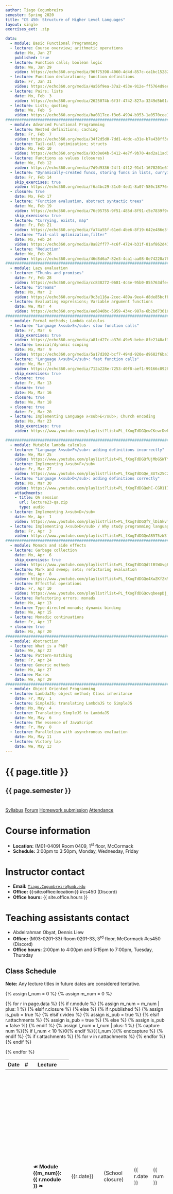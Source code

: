 ```yaml
---
author: Tiago Cogumbreiro
semester: Spring 2020
title: "CS 450: Structure of Higher Level Languages"
layout: single
exercises_ext: .zip

data:
  - module: Basic Functional Programming
  - lecture: Course overview; arithmetic operations
    date: Mo, Jan 27
    published: true
  - lecture: Function calls; boolean logic
    date: We, Jan 29
    video: https://echo360.org/media/96f75398-4060-4d4d-857c-ca1bc15282db/public
  - lecture: Function declarations; function definitions
    date: Fr, Jan 31
    video: https://echo360.org/media/4a56f9ea-37a2-453e-912e-ff5764d9eee6/public
  - lecture: Pairs; lists
    date: Mo, Feb  3
    video: https://echo360.org/media/2625074b-6f3f-4742-827a-3249d5b01ad3/public
  - lecture: Lists; quoting
    date: We, Feb  5
    video: https://echo360.org/media/ba0817ce-f3e6-4994-b953-1a0570cee1b4/public
################################################################################
  - module: Advanced Functional Programming
  - lecture: Nested definitions; caching
    date: Fr, Feb  7
    video: https://echo360.org/media/34f2d5d0-7dd1-4ddc-a31e-b7a438ff3e06/public
  - lecture: Tail-call optimization; structs
    date: Mo, Feb 10
    video: https://echo360.org/media/93c0e04b-5412-4e7f-9b70-4ad2a11ad379/public
  - lecture: Functions as values (closures)
    date: We, Feb 12
    video: https://echo360.org/media/7d9d9336-24f1-4f12-91d1-1678201e67a6/public
  - lecture: "Dynamically-created funcs, storing funcs in lists, currying"
    date: Fr, Feb 14
    skip_exercises: true
    video: https://echo360.org/media/f6a4bc29-31c0-4ed1-8a07-580c187764da/public
  - closure: true
    date: Mo, Feb 17
  - lecture: "Function evaluation, abstract syntactic trees"
    date: We, Feb 19
    video: https://echo360.org/media/76c95755-9f51-485d-8f91-c5e7839f9ed3/public
    skip_exercises: true
  - lecture: "Currying, exists, map"
    date: Fr, Feb 21
    video: https://echo360.org/media/fa74a55f-61ed-4be6-8f19-642e486e3f5e/public
  - lecture: "Tail-call optimization,filter"
    date: Mo, Feb 24
    video: https://echo360.org/media/8a82ff77-4c6f-4724-b31f-81af862d41cd/public
  - lecture: "Reduction"
    date: We, Feb 26
    video: https://echo360.org/media/46d8d6a7-82e3-4ca1-aa08-0e74220a7835/public
################################################################################
  - module: Lazy evaluation
  - lecture: "Thunks and promises"
    date: Fr, Feb 28
    video: https://echo360.org/media/cc838272-0681-4c4e-95b0-855763dfe4d1/public
  - lecture: "Streams"
    date: Mo, Mar  2
    video: https://echo360.org/media/9c3e116a-2cec-489a-9ee4-d8de85bcfbca/public
  - lecture: Evaluating expressions; Variable argument functions
    date: We, Mar  4
    video: https://echo360.org/media/ee6840bc-5959-434c-987a-6b2bd73616df/public
################################################################################
  - module: Formal methods; Lambda calculus
  - lecture: "Language λ<sub>S</sub>: slow function calls"
    date: Fr, Mar  6
    skip_exercises: true
    video: https://echo360.org/media/a81cd27c-a37d-49e5-bebe-8fe2148af332/public
  - lecture: Lexical/dynamic scoping
    date: Mo, Mar  9
    video: https://echo360.org/media/5a17d202-bcf7-494d-920e-d9682f6ba14d/public
  - lecture: "Language λ<sub>E</sub>: fast function calls"
    date: We, Mar 11
    video: https://echo360.org/media/712a228e-7253-40f8-aef1-99166c892865/public
    skip_exercises: true
  - closure: true
    date: Fr, Mar 13
  - closure: true
    date: Mo, Mar 16
  - closure: true
    date: We, Mar 18
  - closure: true
    date: Fr, Mar 20
  - lecture: Implementing Language λ<sub>E</sub>; Church encoding
    date: Mo, Mar 23
    skip_exercises: true
    video: https://www.youtube.com/playlist?list=PL_fXogTdDGQewCKcwrDwkhKoKOY8lZwPI

################################################################################
  - module: Mutable lambda calculus
  - lecture: "Language λ<sub>F</sub>: adding definitions incorrectly"
    date: We, Mar 25
    video: https://www.youtube.com/playlist?list=PL_fXogTdDGQfUjMbGSWTYi-mMTdlC1eV2
  - lecture: Implementing λ<sub>F</sub>
    date: Fr, Mar 27
    video: https://www.youtube.com/playlist?list=PL_fXogTdDGQe_8UTx25C2srKf0wjTiSbG
  - lecture: "Language λ<sub>D</sub>: adding definitions correctly"
    date: Mo, Mar 30
    video: https://www.youtube.com/playlist?list=PL_fXogTdDGQehC-CGR1I7ZB-OeIOSTSSn
    attachments:
    - title: QA session
      url: lecture23-qa.zip
      type: audio
  - lecture: Implementing λ<sub>D</sub>
    date: We, Apr  1
    video: https://www.youtube.com/playlist?list=PL_fXogTdDGQfY_lDiGkvf04svbNFS85E5
  - lecture: Implementing λ<sub>D</sub> / Why study programming languages?
    date: Fr, Apr  3
    video: https://www.youtube.com/playlist?list=PL_fXogTdDGQeAB5T5zW3fyxJC3dyqYKLj
################################################################################
  - module: Monads and side effects
  - lecture: Garbage collection
    date: Mo, Apr  6
    skip_exercises: true
    video: https://www.youtube.com/playlist?list=PL_fXogTdDGQdttBtWGvgEcEhwYwNCand4
  - lecture: Mark and sweep; sets; refactoring evaluation
    date: We, Apr  8
    video: https://www.youtube.com/playlist?list=PL_fXogTdDGQe4XwZKfZkMuaqcSLQc67M1
  - lecture: Effectful operations
    date: Fr, Apr 10
    video: https://www.youtube.com/playlist?list=PL_fXogTdDGQcvqbeepDj_FE3GF8q6AOfQ
  - lecture: Refactoring errors; monads
    date: Mo, Apr 13
  - lecture: Type-directed monads; dynamic binding
    date: We, Apr 15
  - lecture: Monadic continuations
    date: Fr, Apr 17
  - closure: true
    date: Mo, Apr 20
################################################################################
  - module: Abstraction
  - lecture: What is a PhD?
    date: We, Apr 22
  - lecture: Pattern-matching
    date: Fr, Apr 24
  - lecture: Generic methods
    date: Mo, Apr 27
  - lecture: Macros
    date: We, Apr 29
################################################################################
  - module: Object Oriented Programming
  - lecture: LambdaJS; object method; Class inheritance
    date: Fr, May  1
  - lecture: SimpleJS; translating LambdaJS to SimpleJS
    date: Mo, May  4
  - lecture: Translating SimpleJS to LambdaJS
    date: We, May  6
  - lecture: The essence of JavaScript
    date: Fr, May  8
  - lecture: Parallelism with asynchronous evaluation
    date: Mo, May 11
  - lecture: Victory lap
    date: We, May 13
---
```


<h1 class="has-text-centered">{{ page.title }}</h1>
<h2 class="has-text-centered" style="padding-bottom:1em;">{{ page.semester }}</h2>

<div class="buttons is-centered">
<a class="button is-large is-link" href="syllabus.pdf">Syllabus</a>
<a class="button is-large is-link" href="https://piazza.com/class/k5ubs34raz3ao">Forum</a>
<a class="button is-large is-link" href="https://www.gradescope.com/courses/85523">Homework submission</a>
<a class="button is-large is-link" href="https://www.estalee.com/">Attendance</a>
</div>

# Course information

* **Location:** (M01-0409) Room 0409, 1<sup>st</sup> floor, McCormack
* **Schedule:** 3:00pm to 3:50pm, Monday, Wednesday, Friday

# Instructor contact
* **Email:** [`Tiago.Cogumbreiro@umb.edu`](mailto:Tiago.Cogumbreiro@umb.edu)
* **Office:** <del>{{ site.office.location }}</del> #cs450 (Discord)
* **Office hours:** {{ site.office.hours }}

# Teaching assistants contact

* Abdelrahman Obyat, Dennis Liew
* **Office:** <del>(M03-0201-33) Room 0201-33, 3<sup>rd</sup> floor, McCormack</del> #cs450 (Discord)
* **Office hours:** 2:00pm to 4:00pm and 5:15pm to 7:00pm, Tuesday, Thursday

## Class Schedule

**Note:** Any lecture titles in future dates are considered tentative.


{% assign l_num = 0 %}
{% assign m_num = 0 %}
<table>
  <thead>
    <tr>
      <th>Date</th>
      <th>#</th>
      <th>Lecture</th>
      <th></th>
    </tr>
  </thead>
  <tbody>
{% for r in page.data %}
<tr>
{% if r.module %}
  {% assign m_num = m_num | plus: 1 %}
  <td></td>
  <td></td>
  <td><b>☙ Module {{m_num}}: {{ r.module }} ❧</b></td>
  <td></td>
{% elsif r.closure %}
  <td class="has-text-grey-light">{{r.date}}</td>
  <td></td>
  <td class="has-text-grey-light">(School closure)</td>
  <td></td>
{% else %}
  {% if r.published %}
    {% assign is_pub = true %}
  {% elsif r.video %}
    {% assign is_pub = true %}
  {% elsif r.attachments %}
    {% assign is_pub = true %}
  {% else %}
    {% assign is_pub = false %}
  {% endif %}
  {% assign l_num = l_num | plus: 1 %}
  {% capture num %}{% if l_num < 10 %}0{% endif %}{{ l_num }}{% endcapture %}
  <td>{{ r.date }}</td>
  <td>{{ num }}</td>
  <td>
  {% if is_pub %}
    <a href="lecture{{num}}.html">{{ r.lecture }}</a>
  {% else %}
    {{ r.lecture }}
  {% endif %}
  </td>
  <td>
    {% if is_pub %}
      {% capture s_url %}lecture{{ num }}.pdf{% endcapture %}
      {% if r.skip_exercises %}
        {% assign f_url = nil %}
      {% else %}
        {% capture f_url %}lecture{{ num }}-exercises{{ page.exercises_ext }}{% endcapture %}
      {% endif %}
      <span class="buttons has-addons">{% include button.html url=s_url title="Download lecture slides" icon="book" %}{% include button.html url=r.video icon="file-video" title="Video recording" %}{% include button.html url=f_url icon="box" title="Class exercises" %}</span>
    {% endif %}
  </td>
{% endif %}
</tr>
{% if r.attachments %}
    {% for v in r.attachments %}
<tr>
  <td></td>
  <td></td>
    <td>
        <a href="{{ v.url }}">
        <span class="icon is-small"><i class="fas fa-file-{{v.type}}"></i></span>
        {{ v.title }}
        </a>
    </td>
</tr>
    {% endfor %}
{% endif %}

{% endfor %}
  </tbody>
</table>